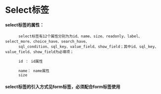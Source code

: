 # Select**标签**

#### select**标签的属性：**

```
      select标签有12个属性分别为为id、name、size、readonly、label、select_more、choice_have、search_have、
      sql_condition、sql_key、value_field、show_field；其中id、sql_key、value_field、show_field为必填项；

      id ： id属性

      name： name属性
      size
```

#### select标签的引入方式见form标签，必须配合form标签使用



